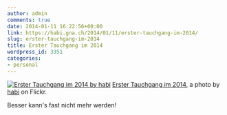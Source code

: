 ```yaml
---
author: admin
comments: true
date: 2014-01-11 16:22:56+00:00
link: https://habi.gna.ch/2014/01/11/erster-tauchgang-im-2014/
slug: erster-tauchgang-im-2014
title: Erster Tauchgang im 2014
wordpress_id: 3351
categories:
- personal
---
```


[![Erster Tauchgang im 2014 by habi](http://farm4.staticflickr.com/3814/11890047066_170b15beb3.jpg)](http://www.flickr.com/photos/habi/11890047066/)
[Erster Tauchgang im 2014](http://www.flickr.com/photos/habi/11890047066/), a photo by [habi](http://www.flickr.com/photos/habi/) on Flickr.

Besser kann's fast nicht mehr werden!
